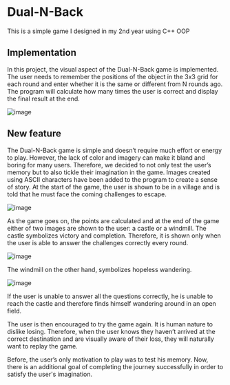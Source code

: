 # Dual-N-Back
This is a simple game I designed in my 2nd year using C++ OOP

## Implementation
In this project, the visual aspect of the Dual-N-Back game is implemented. The user needs to remember the positions of the object in the 3x3 grid for each round and enter whether it is the same or different from N rounds ago. The program will calculate how many times the user is correct and display the final result at the end.

![image](https://github.com/user-attachments/assets/3b6f3190-abf8-4ce8-879b-44630c2112f2)

## New feature 
The Dual-N-Back game is simple and doesn’t require much effort or energy to play. However, the lack of color and imagery can make it bland and boring for many users. Therefore, we decided to not only test the user’s memory but to also tickle their imagination in the game. 
Images  created using ASCII characters have been added to the program to create a sense of story. At the start of the game, the user is shown to be in  a village and is told that he must face the coming challenges to escape. 

![image](https://github.com/user-attachments/assets/ba90d485-c060-4030-b4c7-0edf59b75637)

As the game goes on,  the points are calculated and at the end of the game either of two images are shown to the user: a castle or a windmill.
The castle symbolizes victory and completion. Therefore, it is shown only when the user is able  to answer the challenges correctly every round.

![image](https://github.com/user-attachments/assets/d1849a56-17ce-4186-9b30-72b8db87f4e0)

The windmill on the other hand, symbolizes hopeless wandering. 

![image](https://github.com/user-attachments/assets/e15f17d2-0c51-4681-873e-d56c7b87b66b)

If the user is unable to answer all the  questions correctly, he is unable to reach the castle and therefore finds himself wandering around in an open field.
 
The user is then encouraged to try the game again. It is human nature to dislike losing. Therefore, when the user knows they haven’t arrived at the correct destination and are visually aware of their loss, they will naturally want to replay the game.

Before, the user’s only motivation to play was to test his memory. Now, there is an additional goal of completing the journey successfully in order to satisfy the user's imagination.
